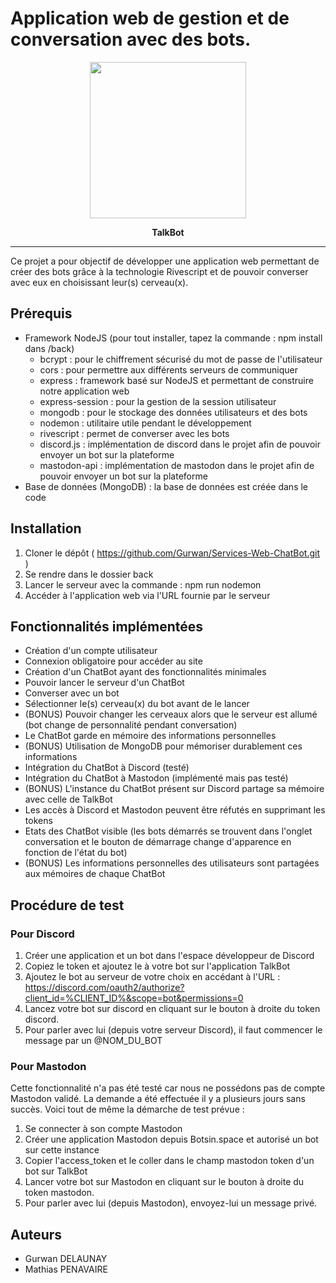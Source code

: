 # Application web de gestion et de conversation avec des bots.

<p align="center">
  <img src="https://github.com/Gurwan/TalkBot/blob/main/front/assets/img/bot.png" width="250" style="max-width:100%;">
</p>
<p align="center">
  <strong>TalkBot</strong>
</p>

<hr> </hr>

Ce projet a pour objectif de développer une application web permettant de créer des bots grâce à la technologie Rivescript et de pouvoir converser avec eux en choisissant leur(s) cerveau(x).

## Prérequis

- Framework NodeJS (pour tout installer, tapez la commande : npm install dans /back)
  - bcrypt : pour le chiffrement sécurisé du mot de passe de l'utilisateur
  - cors : pour permettre aux différents serveurs de communiquer
  - express : framework basé sur NodeJS et permettant de construire notre application web
  - express-session : pour la gestion de la session utilisateur
  - mongodb : pour le stockage des données utilisateurs et des bots
  - nodemon : utilitaire utile pendant le développement
  - rivescript : permet de converser avec les bots
  - discord.js : implémentation de discord dans le projet afin de pouvoir envoyer un bot sur la plateforme
  - mastodon-api : implémentation de mastodon dans le projet afin de pouvoir envoyer un bot sur la plateforme
- Base de données (MongoDB) : la base de données est créée dans le code

## Installation

1. Cloner le dépôt ( https://github.com/Gurwan/Services-Web-ChatBot.git )
2. Se rendre dans le dossier back
3. Lancer le serveur avec la commande : npm run nodemon
4. Accéder à l'application web via l'URL fournie par le serveur

## Fonctionnalités implémentées

- Création d'un compte utilisateur
- Connexion obligatoire pour accéder au site
- Création d'un ChatBot ayant des fonctionnalités minimales
- Pouvoir lancer le serveur d'un ChatBot
- Converser avec un bot
- Sélectionner le(s) cerveau(x) du bot avant de le lancer
- (BONUS) Pouvoir changer les cerveaux alors que le serveur est allumé (bot change de personnalité pendant conversation)
- Le ChatBot garde en mémoire des informations personnelles
- (BONUS) Utilisation de MongoDB pour mémoriser durablement ces informations
- Intégration du ChatBot à Discord (testé)
- Intégration du ChatBot à Mastodon (implémenté mais pas testé)
- (BONUS) L'instance du ChatBot présent sur Discord partage sa mémoire avec celle de TalkBot
- Les accès à Discord et Mastodon peuvent être réfutés en supprimant les tokens
- Etats des ChatBot visible (les bots démarrés se trouvent dans l'onglet conversation et le bouton de démarrage change d'apparence en fonction de l'état du bot)
- (BONUS) Les informations personnelles des utilisateurs sont partagées aux mémoires de chaque ChatBot


## Procédure de test

### Pour Discord 

1. Créer une application et un bot dans l'espace développeur de Discord
2. Copiez le token et ajoutez le à votre bot sur l'application TalkBot
3. Ajoutez le bot au serveur de votre choix en accédant à l'URL : https://discord.com/oauth2/authorize?client_id=%CLIENT_ID%&scope=bot&permissions=0
4. Lancez votre bot sur discord en cliquant sur le bouton à droite du token discord.
5. Pour parler avec lui (depuis votre serveur Discord), il faut commencer le message par un @NOM_DU_BOT

### Pour Mastodon

Cette fonctionnalité n'a pas été testé car nous ne possédons pas de compte Mastodon validé. La demande a été effectuée il y a plusieurs jours sans succès. Voici tout de même la démarche de test prévue :
1. Se connecter à son compte Mastodon
2. Créer une application Mastodon depuis Botsin.space et autorisé un bot sur cette instance
3. Copier l'access_token et le coller dans le champ mastodon token d'un bot sur TalkBot
4. Lancer votre bot sur Mastodon en cliquant sur le bouton à droite du token mastodon.
5. Pour parler avec lui (depuis Mastodon), envoyez-lui un message privé.

## Auteurs

- Gurwan DELAUNAY
- Mathias PENAVAIRE

